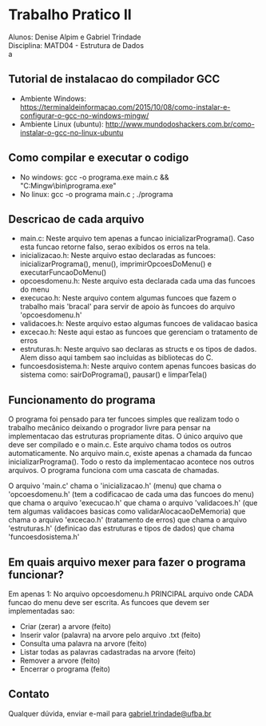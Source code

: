 # Trabalho Pratico II

Alunos: Denise Alpim e Gabriel Trindade <br />
Disciplina: MATD04 - Estrutura de Dados <br /> a

## Tutorial de instalacao do compilador GCC
	
* Ambiente Windows: https://terminaldeinformacao.com/2015/10/08/como-instalar-e-configurar-o-gcc-no-windows-mingw/
* Ambiente Linux (ubuntu): http://www.mundodoshackers.com.br/como-instalar-o-gcc-no-linux-ubuntu

## Como compilar e executar o codigo

* No windows: gcc -o programa.exe main.c && "C:Mingw\bin\programa.exe"
* No linux: gcc -o programa main.c ; ./programa

## Descricao de cada arquivo

* main.c: Neste arquivo tem apenas a funcao inicializarPrograma(). Caso esta funcao retorne falso, serao exibidos os erros na tela.
* inicializacao.h: Neste arquivo estao declaradas as funcoes: inicializarPrograma(), menu(), imprimirOpcoesDoMenu() e executarFuncaoDoMenu()
* opcoesdomenu.h: Neste arquivo esta declarada cada uma das funcoes do menu
* execucao.h: Neste arquivo contem algumas funcoes que fazem o trabalho mais 'bracal' para servir de apoio às funcoes do arquivo 'opcoesdomenu.h'
* validacoes.h: Neste arquivo estao algumas funcoes de validacao basica
* excecao.h: Neste aqui estao as funcoes que gerenciam o tratamento de erros
* estruturas.h: Neste arquivo sao declaras as structs e os tipos de dados. Alem disso aqui tambem sao incluidas as bibliotecas do C.
* funcoesdosistema.h: Neste arquivo contem apenas funcoes basicas do sistema como: sairDoPrograma(), pausar() e limparTela()

## Funcionamento do programa

O programa foi pensado para ter funcoes simples que realizam todo o trabalho mecânico deixando o progrador livre para pensar na implementacao das estruturas propriamente ditas.
O único arquivo que deve ser compilado e o main.c. Este arquivo chama todos os outros automaticamente. No arquivo main.c, existe apenas a chamada da funcao inicializarPrograma(). Todo o resto da implementacao acontece nos outros arquivos. O programa funciona com uma cascata de chamadas.

O arquivo 'main.c' chama o 'inicializacao.h' (menu) que chama o 'opcoesdomenu.h' (tem a codificacao de cada uma das funcoes do menu) que chama o arquivo 'execucao.h' que chama o arquivo 'validacoes.h' (que tem algumas validacoes basicas como validarAlocacaoDeMemoria) que chama o arquivo 'excecao.h' (tratamento de erros) que chama o arquivo 'estruturas.h' (definicao das estruturas e tipos de dados) que chama 'funcoesdosistema.h'

## Em quais arquivo mexer para fazer o programa funcionar?

Em apenas 1: No arquivo opcoesdomenu.h PRINCIPAL arquivo onde CADA funcao do menu deve ser escrita. As funcoes que devem ser implementadas sao:

* Criar (zerar) a arvore (feito)
* Inserir valor (palavra) na arvore pelo arquivo .txt (feito)
* Consulta uma palavra na arvore (feito)
* Listar todas as palavras cadastradas na arvore (feito)
* Remover a arvore (feito)
* Encerrar o programa (feito)

## Contato

Qualquer dúvida, enviar e-mail para gabriel.trindade@ufba.br

